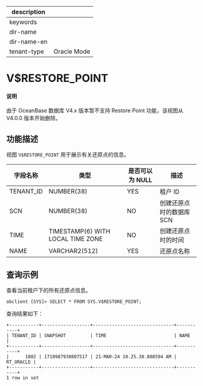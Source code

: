 |description||
|---|---|
|keywords||
|dir-name||
|dir-name-en||
|tenant-type|Oracle Mode|

# V$RESTORE_POINT

<main id="notice" type='explain'>
<h4>说明</h4>
<p>由于 OceanBase 数据库 V4.x 版本暂不支持 Restore Point 功能，该视图从 V4.0.0 版本开始删除。</p>
</main>

## 功能描述

视图 `V$RESTORE_POINT` 用于展示有关还原点的信息。

|   字段名称 |                类型               | **是否可以为 NULL** |     **描述**     |
|-----------|-----------------------------------|---------------------|--------------------|
| TENANT_ID | NUMBER(38)                        | YES            | 租户 ID          |
| SCN       | NUMBER(38)                        | NO             | 创建还原点时的数据库 SCN |
| TIME      | TIMESTAMP(6) WITH LOCAL TIME ZONE | NO             | 创建还原点时的时间      |
| NAME      | VARCHAR2(512)                     | YES            | 还原点名称          |

## 查询示例

查看当前租户下的所有还原点信息。

```shell
obclient [SYS]> SELECT * FROM SYS.V$RESTORE_POINT;
```

查询结果如下：

```shell
+-----------+------------------+------------------------------+-----------+
| TENANT_ID | SNAPSHOT         | TIME                         | NAME      |
+-----------+------------------+------------------------------+-----------+
|      1002 | 1710987930807517 | 21-MAR-24 10.25.30.808594 AM | RT_ORACLE |
+-----------+------------------+------------------------------+-----------+
1 row in set
```
